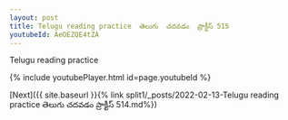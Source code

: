 ```yaml
---
layout: post
title: Telugu reading practice  తెలుగు  చదవడం  ప్రాక్టీస్ 515
youtubeId: AeOEZQE4tZA
---
```

 
 
Telugu reading practice
 
 
 
 
 


{% include youtubePlayer.html id=page.youtubeId %}
 
[Next]({{ site.baseurl }}{% link  split1/_posts/2022-02-13-Telugu reading practice  తెలుగు  చదవడం  ప్రాక్టీస్ 514.md%})
 
